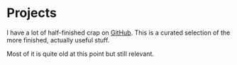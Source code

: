 #  Projects

I have a lot of half-finished crap on
[GitHub](https://github.com/stilvoid). This is a curated selection of
the more finished, actually useful stuff.

Most of it is quite old at this point but still relevant.
